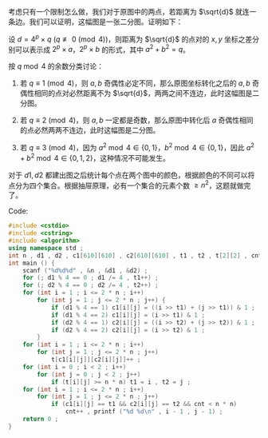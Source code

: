 考虑只有一个限制怎么做，我们对于原图中的两点，若距离为 $\sqrt{d}$ 就连一条边。我们可以证明，这幅图是一张二分图。证明如下：

设 $d=4^p\times q\ (q\not\equiv 0\pmod 4)$，则距离为 $\sqrt{d}$ 的点对的 $x,y$ 坐标之差分别可以表示成 $2^p\times a$，$2^p\times b$ 的形式，其中 $a^2+b^2=q$。

按 $q\bmod 4$ 的余数分类讨论：

1. 若 $q\equiv 1\pmod 4$，则 $a,b$ 奇偶性必定不同，那么原图坐标转化之后的 $a,b$ 奇偶性相同的点对必然距离不为 $\sqrt{d}$，两两之间不连边，此时这幅图是二分图。

2. 若 $q\equiv 2\pmod 4$，则 $a,b$ 一定都是奇数，那么原图中转化后 $a$ 奇偶性相同的点必然两两不连边，此时这幅图是二分图。

3. 若 $q\equiv 3\pmod 4$，因为 $a^2\bmod 4\in\{0,1\}$，$b^2\bmod 4\in\{0,1\}$，因此 $a^2+b^2\bmod 4\in\{0,1,2\}$，这种情况不可能发生。

对于 $d1,d2$ 都建出图之后统计每个点在两个图中的颜色，根据颜色的不同可以将点分为四个集合。根据抽屉原理，必有一个集合的元素个数 $\ge n^2$，这题就做完了。

Code:

```cpp
#include <cstdio>
#include <cstring>
#include <algorithm>
using namespace std ;
int n , d1 , d2 , c1[610][610] , c2[610][610] , t1 , t2 , t[2][2] , cnt ;
int main () {
	scanf ("%d%d%d" , &n , &d1 , &d2) ;
	for (; d1 % 4 == 0 ; d1 /= 4 , t1++) ;
	for (; d2 % 4 == 0 ; d2 /= 4 , t2++) ;
	for (int i = 1 ; i <= 2 * n ; i++)
		for (int j = 1 ; j <= 2 * n ; j++) {
			if (d1 % 4 == 1) c1[i][j] = ((i >> t1) + (j >> t1)) & 1 ;
			if (d1 % 4 == 2) c1[i][j] = (i >> t1) & 1 ;
			if (d2 % 4 == 1) c2[i][j] = ((i >> t2) + (j >> t2)) & 1 ;
			if (d2 % 4 == 2) c2[i][j] = (i >> t2) & 1 ;
		}
	for (int i = 1 ; i <= 2 * n ; i++)
		for (int j = 1 ; j <= 2 * n ; j++)
			t[c1[i][j]][c2[i][j]]++ ;
	for (int i = 0 ; i < 2 ; i++)
		for (int j = 0 ; j < 2 ; j++)
			if (t[i][j] >= n * n) t1 = i , t2 = j ;
	for (int i = 1 ; i <= 2 * n ; i++)
		for (int j = 1 ; j <= 2 * n ; j++)
			if (c1[i][j] == t1 && c2[i][j] == t2 && cnt < n * n)
				cnt++ , printf ("%d %d\n" , i - 1 , j - 1) ;
	return 0 ;
}
```